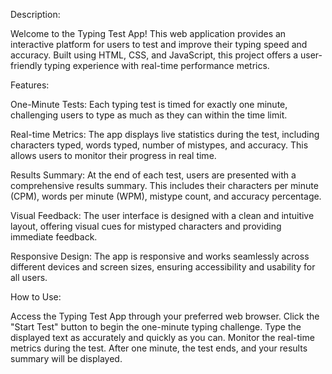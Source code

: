 Description:

Welcome to the Typing Test App! This web application provides an interactive platform for users to test and improve their typing speed and accuracy. Built using HTML, CSS, and JavaScript, this project offers a user-friendly typing experience with real-time performance metrics.

Features:

One-Minute Tests: Each typing test is timed for exactly one minute, challenging users to type as much as they can within the time limit.

Real-time Metrics: The app displays live statistics during the test, including characters typed, words typed, number of mistypes, and accuracy. This allows users to monitor their progress in real time.

Results Summary: At the end of each test, users are presented with a comprehensive results summary. This includes their characters per minute (CPM), words per minute (WPM), mistype count, and accuracy percentage.

Visual Feedback: The user interface is designed with a clean and intuitive layout, offering visual cues for mistyped characters and providing immediate feedback.

Responsive Design: The app is responsive and works seamlessly across different devices and screen sizes, ensuring accessibility and usability for all users.

How to Use:

Access the Typing Test App through your preferred web browser.
Click the "Start Test" button to begin the one-minute typing challenge.
Type the displayed text as accurately and quickly as you can.
Monitor the real-time metrics during the test.
After one minute, the test ends, and your results summary will be displayed.
